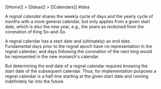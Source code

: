 [[Home]] > [[Ideas]] > [[Calendars]] #idea 

A *regnal calendar* shares the weekly cycle of days and the yearly cycle of months with a more general calendar, but only applies from a given start date, which is also the new year, e.g., the years as reckoned from the coronation of King So-and-So. 

A regnal calendar has a start date and (ultimately) an end date. Fundamental days prior to the regnal epoch have no representation in the regnal calendar; and days following the coronation of the next king would be represented in the new monarch's calendar.

But determining the end date of a regnal calendar requires knowing the start date of the subsequent calendar.  Thus, for implementation purposes a regnal calendar is a half-line starting at the given start date and running indefinitely far into the future.